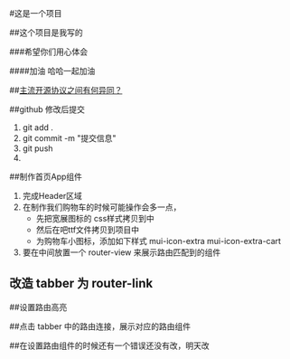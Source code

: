 #这是一个项目

##这个项目是我写的

###希望你们用心体会

####加油 哈哈一起加油

##[主流开源协议之间有何异同？](https://blog.csdn.net/qq_25543287/article/details/71247610)

##github 修改后提交
1. git add .
2. git commit -m "提交信息"
3. git push
4.  
##制作首页App组件
1. 完成Header区域
2. 在制作我们购物车的时候可能操作会多一点，
    + 先把宽展图标的 css样式拷贝到中
    + 然后在吧ttf文件拷贝到项目中
    + 为购物车小图标，添加如下样式 mui-icon-extra  mui-icon-extra-cart
3. 要在中间放置一个 router-view 来展示路由匹配到的组件
## 改造 tabber 为 router-link

##设置路由高亮

##点击 tabber 中的路由连接，展示对应的路由组件



##在设置路由组件的时候还有一个错误还没有改，明天改